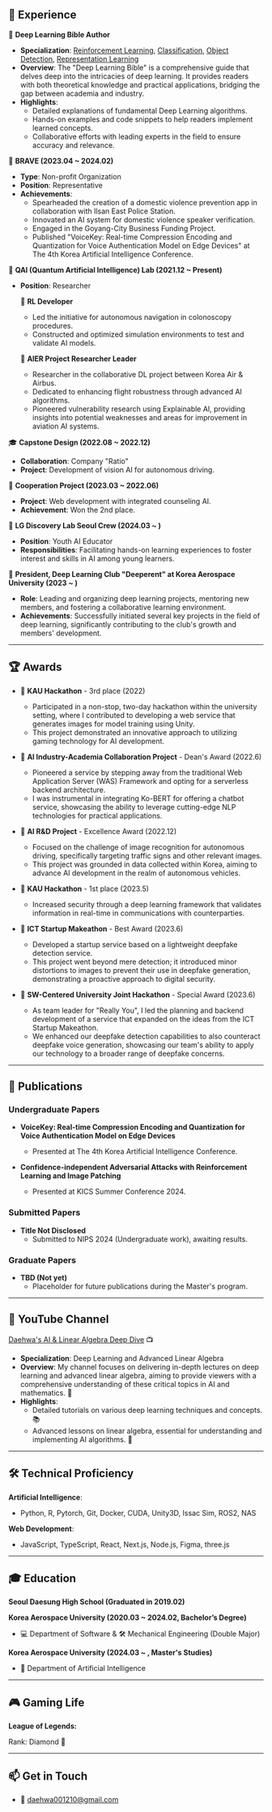 ## 🌟 **Experience**

📖 **Deep Learning Bible Author**
- **Specialization**: [Reinforcement Learning](https://wikidocs.net/202551), [Classification](https://wikidocs.net/195735v), [Object Detection](https://wikidocs.net/203719), [Representation Learning](https://wikidocs.net/book/9091)
- **Overview**: The "Deep Learning Bible" is a comprehensive guide that delves deep into the intricacies of deep learning. It provides readers with both theoretical knowledge and practical applications, bridging the gap between academia and industry.
- **Highlights**:
  - Detailed explanations of fundamental Deep Learning algorithms.
  - Hands-on examples and code snippets to help readers implement learned concepts.
  - Collaborative efforts with leading experts in the field to ensure accuracy and relevance.

🏢 **BRAVE (2023.04 ~ 2024.02)**
- **Type**: Non-profit Organization
- **Position**: Representative
- **Achievements**:
  - Spearheaded the creation of a domestic violence prevention app in collaboration with Ilsan East Police Station.
  - Innovated an AI system for domestic violence speaker verification.
  - Engaged in the Goyang-City Business Funding Project.
  - Published "VoiceKey: Real-time Compression Encoding and Quantization for Voice Authentication Model on Edge Devices" at The 4th Korea Artificial Intelligence Conference.

🔬 **QAI (Quantum Artificial Intelligence) Lab (2021.12 ~ Present)**
- **Position**: Researcher

  🎯 **RL Developer**
  - Led the initiative for autonomous navigation in colonoscopy procedures.
  - Constructed and optimized simulation environments to test and validate AI models.

  🛫 **AIER Project Researcher Leader**
  - Researcher in the collaborative DL project between Korea Air & Airbus.
  - Dedicated to enhancing flight robustness through advanced AI algorithms.
  - Pioneered vulnerability research using Explainable AI, providing insights into potential weaknesses and areas for improvement in aviation AI systems.

🎓 **Capstone Design (2022.08 ~ 2022.12)**
- **Collaboration**: Company "Ratio"
- **Project**: Development of vision AI for autonomous driving.

💼 **Cooperation Project (2023.03 ~ 2022.06)**
- **Project**: Web development with integrated counseling AI.
- **Achievement**: Won the 2nd place.

🚀 **LG Discovery Lab Seoul Crew (2024.03 ~ )**
- **Position**: Youth AI Educator
- **Responsibilities**: Facilitating hands-on learning experiences to foster interest and skills in AI among young learners.

🤖 **President, Deep Learning Club "Deeperent" at Korea Aerospace University (2023 ~ )**
- **Role**: Leading and organizing deep learning projects, mentoring new members, and fostering a collaborative learning environment.
- **Achievements**: Successfully initiated several key projects in the field of deep learning, significantly contributing to the club's growth and members' development.

---

## 🏆 **Awards**

- 🥉 **KAU Hackathon** - 3rd place (2022)
  - Participated in a non-stop, two-day hackathon within the university setting, where I contributed to developing a web service that generates images for model training using Unity.
  - This project demonstrated an innovative approach to utilizing gaming technology for AI development.
    
- 🏅 **AI Industry-Academia Collaboration Project** - Dean's Award (2022.6)
  - Pioneered a service by stepping away from the traditional Web Application Server (WAS) Framework and opting for a serverless backend architecture.
  - I was instrumental in integrating Ko-BERT for offering a chatbot service, showcasing the ability to leverage cutting-edge NLP technologies for practical applications.
    
- 🏅 **AI R&D Project** - Excellence Award (2022.12)
  - Focused on the challenge of image recognition for autonomous driving, specifically targeting traffic signs and other relevant images.
  - This project was grounded in data collected within Korea, aiming to advance AI development in the realm of autonomous vehicles.
    
- 🥇 **KAU Hackathon** - 1st place (2023.5)
  - Increased security through a deep learning framework that validates information in real-time in communications with counterparties.
    
- 🏅 **ICT Startup Makeathon** - Best Award (2023.6)
  - Developed a startup service based on a lightweight deepfake detection service.
  - This project went beyond mere detection; it introduced minor distortions to images to prevent their use in deepfake generation, demonstrating a proactive approach to digital security.
    
- 🏅 **SW-Centered University Joint Hackathon** - Special Award (2023.6)
  - As team leader for "Really You", I led the planning and backend development of a service that expanded on the ideas from the ICT Startup Makeathon.
  - We enhanced our deepfake detection capabilities to also counteract deepfake voice generation, showcasing our team's ability to apply our technology to a broader range of deepfake concerns.

---

## 📄 **Publications**

### **Undergraduate Papers**
- **VoiceKey: Real-time Compression Encoding and Quantization for Voice Authentication Model on Edge Devices** 
  - Presented at The 4th Korea Artificial Intelligence Conference.

- **Confidence-independent Adversarial Attacks with Reinforcement Learning and Image Patching**
  - Presented at KICS Summer Conference 2024.

### **Submitted Papers**
- **Title Not Disclosed**
  - Submitted to NIPS 2024 (Undergraduate work), awaiting results.
    
### **Graduate Papers**
- **TBD (Not yet)**
  - Placeholder for future publications during the Master's program.

---

## 🎥 **YouTube Channel**
[Daehwa's AI & Linear Algebra Deep Dive](https://www.youtube.com/channel/UCyajG8EDAbtXdgvWQwurVqw) 📺

- **Specialization**: Deep Learning and Advanced Linear Algebra
- **Overview**: My channel focuses on delivering in-depth lectures on deep learning and advanced linear algebra, aiming to provide viewers with a comprehensive understanding of these critical topics in AI and mathematics. 🧠
- **Highlights**:
  - Detailed tutorials on various deep learning techniques and concepts. 📚
  - Advanced lessons on linear algebra, essential for understanding and implementing AI algorithms. 🔢

---

## 🛠 **Technical Proficiency**

**Artificial Intelligence**: 
- Python, R, Pytorch, Git, Docker, CUDA, Unity3D, Issac Sim, ROS2, NAS

**Web Development**: 
- JavaScript, TypeScript, React, Next.js, Node.js, Figma, three.js

---

## 🎓 **Education**

**Seoul Daesung High School (Graduated in 2019.02)**

**Korea Aerospace University (2020.03 ~ 2024.02, Bachelor’s Degree)**
  - 💻 Department of Software & 🛠 Mechanical Engineering (Double Major)

**Korea Aerospace University (2024.03 ~ , Master's Studies)**
  - 🤖 Department of Artificial Intelligence

---

## 🎮 **Gaming Life**
**League of Legends:**

Rank: Diamond 💎

---

## 📫 **Get in Touch**

- 📧 [daehwa001210@gmail.com](mailto:daehwa001210@gmail.com)
